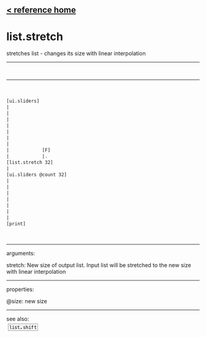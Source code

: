 [< reference home](index.html)
---

# list.stretch


stretches list - changes its size with linear interpolation

---

<br>


---


```


[ui.sliders]
|
|
|
|
|
|
|
|            [F]
|            |.
[list.stretch 32]
|
[ui.sliders @count 32]
|
|
|
|
|
|
|
[print]

            
```

---
arguments:

stretch: New size of output list. Input list
            will be stretched to the new size with linear interpolation<br>

---
properties:

@size: new size<br>

---
see also:<br>
[![list.shift](img/object_list.shift.png)](list.shift.html)
